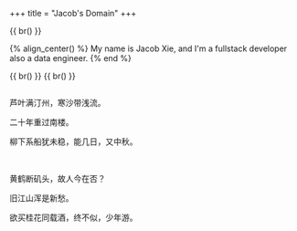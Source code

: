 +++
title = "Jacob's Domain"
+++

{{ br() }}

{% align_center() %}
My name is Jacob Xie, and I'm a fullstack developer also a data engineer.
{% end %}

{{ br() }}
{{ br() }}

<div class="column is-8 is-offset-4 sc_poem_font">

芦叶满汀州，寒沙带浅流。

二十年重过南楼。

柳下系船犹未稳，能几日，又中秋。

<br/>

黄鹤断矶头，故人今在否？

旧江山浑是新愁。

欲买桂花同载酒，终不似，少年游。

</div>
